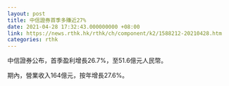 ```yaml
---
layout: post
title: 中信證券首季多賺近27%
date: 2021-04-28 17:32:43.000000000 +08:00
link: https://news.rthk.hk/rthk/ch/component/k2/1588212-20210428.htm
categories: rthk
---
```


中信證券公布，首季盈利增長26.7%，至51.6億元人民幣。

期內，營業收入164億元，按年增長27.6%。
